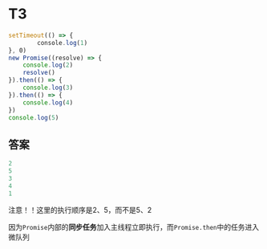 # T3

```js
setTimeout(() => {
        console.log(1)
}, 0)
new Promise((resolve) => {
	console.log(2)
	resolve()
}).then(() => {
	console.log(3)
}).then(() => {
	console.log(4)
})
console.log(5)
```



## 答案

```js
2
5
3
4
1
```

注意！！这里的执行顺序是2、5，而不是5、2

因为`Promise`内部的**同步任务**加入主线程立即执行，而`Promise.then`中的任务进入微队列